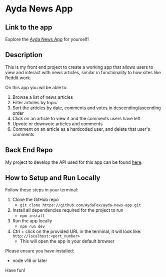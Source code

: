 # Ayda News App

## Link to the app

Explore the [Ayda News App](https://ayda-news-app.netlify.app/) for yourself!

## Description

This is my front end project to create a working app that allows users to view and interact with news articles, similar in functionality to how sites like Reddit work.

On this app you wil be able to:
1. Browse a list of news articles
2. Filter articles by topic
3. Sort the articles by date, comments and votes in descending/ascending order
4. Click on an article to view it and the comments users have left
5. Upvote or downvote articles and comments
6. Comment on an article as a hardcoded user, and delete that user's comments 

## Back End Repo

My project to develop the API used for this app can be found [here](https://github.com/AydaFox/ayda-news-server).

## How to Setup and Run Locally

Follow these steps in your terminal:

1. Clone the GitHub repo
   - `git clone https://github.com/AydaFox/ayda-news-app.git`
2. Install all dependencies required for the project to run
   - `npm install`
3. Run the app locally
   - `npm run dev`
4. Ctrl + click on the provided URL in the terminal, it will look like: `http://localhost:<port_number>`
   - This will open the app in your default browser

Please ensure you have installed:
- node v16 or later

Have fun!
